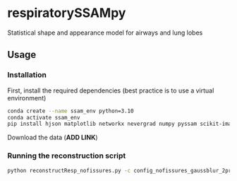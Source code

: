 # respiratorySSAMpy
Statistical shape and appearance model for airways and lung lobes

## Usage

### Installation
First, install the required dependencies (best practice is to use a virtual environment)
```bash
conda create --name ssam_env python=3.10
conda activate ssam_env
pip install hjson matplotlib networkx nevergrad numpy pyssam scikit-image scikit-learn scipy vedo
```
Download the data (**ADD LINK**)

### Running the reconstruction script

```bash
python reconstructResp_nofissures.py -c config_nofissures_gaussblur_2proj.json
```
